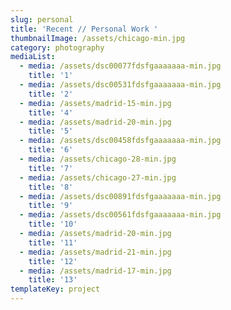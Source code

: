 ```yaml
---
slug: personal
title: 'Recent // Personal Work '
thumbnailImage: /assets/chicago-min.jpg
category: photography
mediaList:
  - media: /assets/dsc00077fdsfgaaaaaaa-min.jpg
    title: '1'
  - media: /assets/dsc00531fdsfgaaaaaaa-min.jpg
    title: '2'
  - media: /assets/madrid-15-min.jpg
    title: '4'
  - media: /assets/madrid-20-min.jpg
    title: '5'
  - media: /assets/dsc00458fdsfgaaaaaaa-min.jpg
    title: '6'
  - media: /assets/chicago-28-min.jpg
    title: '7'
  - media: /assets/chicago-27-min.jpg
    title: '8'
  - media: /assets/dsc00891fdsfgaaaaaaa-min.jpg
    title: '9'
  - media: /assets/dsc00561fdsfgaaaaaaa-min.jpg
    title: '10'
  - media: /assets/madrid-20-min.jpg
    title: '11'
  - media: /assets/madrid-21-min.jpg
    title: '12'
  - media: /assets/madrid-17-min.jpg
    title: '13'
templateKey: project
---
```


